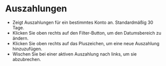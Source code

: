 # **Auszahlungen**

- Zeigt Auszahlungen für ein bestimmtes Konto an. Standardmäßig 30 Tage.
- Klicken Sie oben rechts auf den Filter-Button, um den Datumsbereich zu ändern.
- Klicken Sie oben rechts auf das Pluszeichen, um eine neue Auszahlung hinzuzufügen.
- Wischen Sie bei einer aktiven Auszahlung nach links, um sie abzubrechen.